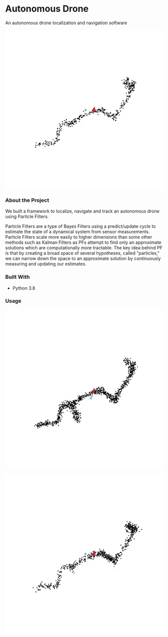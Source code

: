 # Autonomous Drone
An autonomous drone localization and navigation software

![](https://github.com/prtpydv/autonomous-drone/blob/main/gif/wander.gif)

### About the Project
We built a framework to localize, navigate and track an autonomous drone using Particle Filters.

Particle Filters are a type of Bayes Filters using a predict/update cycle to estimate the state 
of a dynamical system from sensor measurements. Particle Filters scale more easily to higher dimensions
than some other methods such as Kalman Filters as PFs attempt to find only an approximate solutions which
are computationally more tractable. The key idea behind PF is that by creating a broad
space of several hypotheses, called "particles," we can narrow down the space to an approximate solution by 
continuously measuring and updating our estimates.

### Built With
* Python 3.8

### Usage
![](https://github.com/prtpydv/autonomous-drone/blob/main/gif/loc_trac.gif)

![](https://github.com/prtpydv/autonomous-drone/blob/main/gif/nav.gif)
